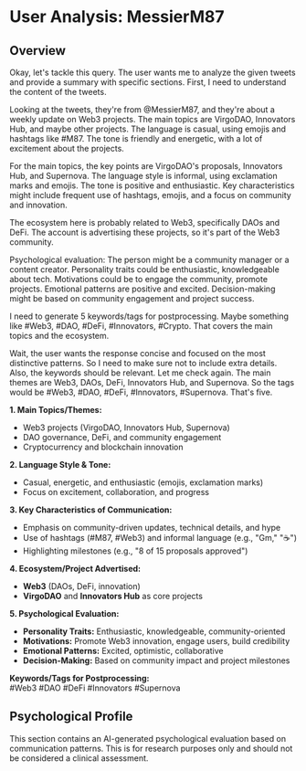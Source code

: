 # User Analysis: MessierM87

## Overview

<think>
Okay, let's tackle this query. The user wants me to analyze the given tweets and provide a summary with specific sections. First, I need to understand the content of the tweets.

Looking at the tweets, they're from @MessierM87, and they're about a weekly update on Web3 projects. The main topics are VirgoDAO, Innovators Hub, and maybe other projects. The language is casual, using emojis and hashtags like #M87. The tone is friendly and energetic, with a lot of excitement about the projects.

For the main topics, the key points are VirgoDAO's proposals, Innovators Hub, and Supernova. The language style is informal, using exclamation marks and emojis. The tone is positive and enthusiastic. Key characteristics might include frequent use of hashtags, emojis, and a focus on community and innovation.

The ecosystem here is probably related to Web3, specifically DAOs and DeFi. The account is advertising these projects, so it's part of the Web3 community. 

Psychological evaluation: The person might be a community manager or a content creator. Personality traits could be enthusiastic, knowledgeable about tech. Motivations could be to engage the community, promote projects. Emotional patterns are positive and excited. Decision-making might be based on community engagement and project success.

I need to generate 5 keywords/tags for postprocessing. Maybe something like #Web3, #DAO, #DeFi, #Innovators, #Crypto. That covers the main topics and the ecosystem.

Wait, the user wants the response concise and focused on the most distinctive patterns. So I need to make sure not to include extra details. Also, the keywords should be relevant. Let me check again. The main themes are Web3, DAOs, DeFi, Innovators Hub, and Supernova. So the tags would be #Web3, #DAO, #DeFi, #Innovators, #Supernova. That's five.
</think>

**1. Main Topics/Themes:**  
- Web3 projects (VirgoDAO, Innovators Hub, Supernova)  
- DAO governance, DeFi, and community engagement  
- Cryptocurrency and blockchain innovation  

**2. Language Style & Tone:**  
- Casual, energetic, and enthusiastic (emojis, exclamation marks)  
- Focus on excitement, collaboration, and progress  

**3. Key Characteristics of Communication:**  
- Emphasis on community-driven updates, technical details, and hype  
- Use of hashtags (#M87, #Web3) and informal language (e.g., "Gm," "☕️")  
- Highlighting milestones (e.g., "8 of 15 proposals approved")  

**4. Ecosystem/Project Advertised:**  
- **Web3** (DAOs, DeFi, innovation)  
- **VirgoDAO** and **Innovators Hub** as core projects  

**5. Psychological Evaluation:**  
- **Personality Traits:** Enthusiastic, knowledgeable, community-oriented  
- **Motivations:** Promote Web3 innovation, engage users, build credibility  
- **Emotional Patterns:** Excited, optimistic, collaborative  
- **Decision-Making:** Based on community impact and project milestones  

**Keywords/Tags for Postprocessing:**  
#Web3 #DAO #DeFi #Innovators #Supernova

## Psychological Profile

This section contains an AI-generated psychological evaluation based on communication patterns. This is for research purposes only and should not be considered a clinical assessment.